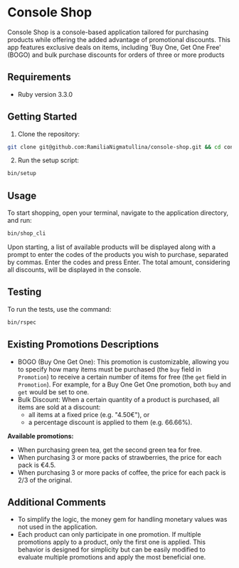 # Console Shop

Console Shop is a console-based application tailored for purchasing products while offering the added advantage of promotional discounts. This app features exclusive deals on items, including 'Buy One, Get One Free' (BOGO) and bulk purchase discounts for orders of three or more products

## Requirements

- Ruby version 3.3.0

## Getting Started

1. Clone the repository:

```bash
git clone git@github.com:RamiliaNigmatullina/console-shop.git && cd console-shop
```

2. Run the setup script:
```bash
bin/setup
```

## Usage
To start shopping, open your terminal, navigate to the application directory, and run:

```bash
bin/shop_cli
```

Upon starting, a list of available products will be displayed along with a prompt to enter the codes of the products you wish to purchase, separated by commas. Enter the codes and press Enter. The total amount, considering all discounts, will be displayed in the console.

## Testing
To run the tests, use the command:

```bash
bin/rspec
```

## Existing Promotions Descriptions
* BOGO (Buy One Get One): This promotion is customizable, allowing you to specify how many items must be purchased (the `buy` field in `Promotion`) to receive a certain number of items for free (the `get` field in `Promotion`). For example, for a Buy One Get One promotion, both `buy` and `get` would be set to one.
* Bulk Discount: When a certain quantity of a product is purchased, all items are sold at a discount:
  * all items at a fixed price (e.g. "4.50€"), or
  * a percentage discount is applied to them (e.g. 66.66%).

**Available promotions:**

* When purchasing green tea, get the second green tea for free.
* When purchasing 3 or more packs of strawberries, the price for each pack is €4.5.
* When purchasing 3 or more packs of coffee, the price for each pack is 2/3 of the original.

## Additional Comments
  * To simplify the logic, the money gem for handling monetary values was not used in the application.
  * Each product can only participate in one promotion. If multiple promotions apply to a product, only the first one is applied. This behavior is designed for simplicity but can be easily modified to evaluate multiple promotions and apply the most beneficial one.
